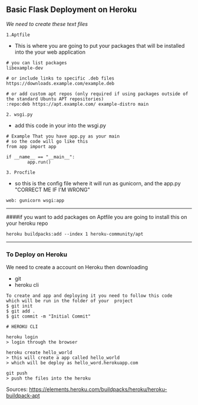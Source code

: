 ## **Basic Flask Deployment on Heroku**

_We need to create these text files_

```1.Aptfile```
- This is where you are going to put your packages that will be installed into the your web application
```
# you can list packages
libexample-dev

# or include links to specific .deb files
https://downloads.example.com/example.deb

# or add custom apt repos (only required if using packages outside of the standard Ubuntu APT repositories)
:repo:deb https://apt.example.com/ example-distro main

```
```2. wsgi.py```
- add this code in your into the wsgi.py
```
# Example That you have app.py as your main
# so the code will go like this
from app import app
  
if __name__ == "__main__":
        app.run()
```
```3. Procfile```
- so this is the config file where it will run as gunicorn, and the app.py "CORRECT ME IF I'M WRONG"

```
web: gunicorn wsgi:app
```
****

####if you want to add packages on Aptfile you are going to install this on your heroku repo
```
heroku buildpacks:add --index 1 heroku-community/apt
```
****

### To Deploy on Heroku

We need to create a account on Heroku then downloading 
- git
- heroku cli

```
To create and app and deploying it you need to follow this code 
which will be run in the folder of your  project
$ git init
$ git add .
$ git commit -m "Initial Commit"

# HEROKU CLI

heroku login
> login through the browser

heroku create hello_world
> this will create a app called hello_world 
> which will be deploy as hello_word.herokuapp.com

git push
> push the files into the heroku

```


Sources: https://elements.heroku.com/buildpacks/heroku/heroku-buildpack-apt
